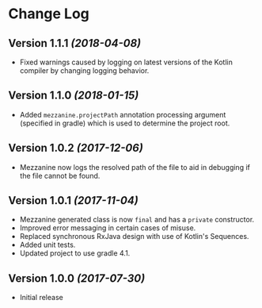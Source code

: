 Change Log
==========

Version 1.1.1 *(2018-04-08)*
----------------------------
- Fixed warnings caused by logging on latest versions of the Kotlin compiler by changing logging behavior.

Version 1.1.0 *(2018-01-15)*
----------------------------
- Added `mezzanine.projectPath` annotation processing argument (specified in gradle) which is used to determine the project root.

Version 1.0.2 *(2017-12-06)*
----------------------------
- Mezzanine now logs the resolved path of the file to aid in debugging if the file cannot be found.

Version 1.0.1 *(2017-11-04)*
----------------------------
- Mezzanine generated class is now `final` and has a `private` constructor.
- Improved error messaging in certain cases of misuse.
- Replaced synchronous RxJava design with use of Kotlin's Sequences.
- Added unit tests.
- Updated project to use gradle 4.1.

Version 1.0.0 *(2017-07-30)*
----------------------------
- Initial release